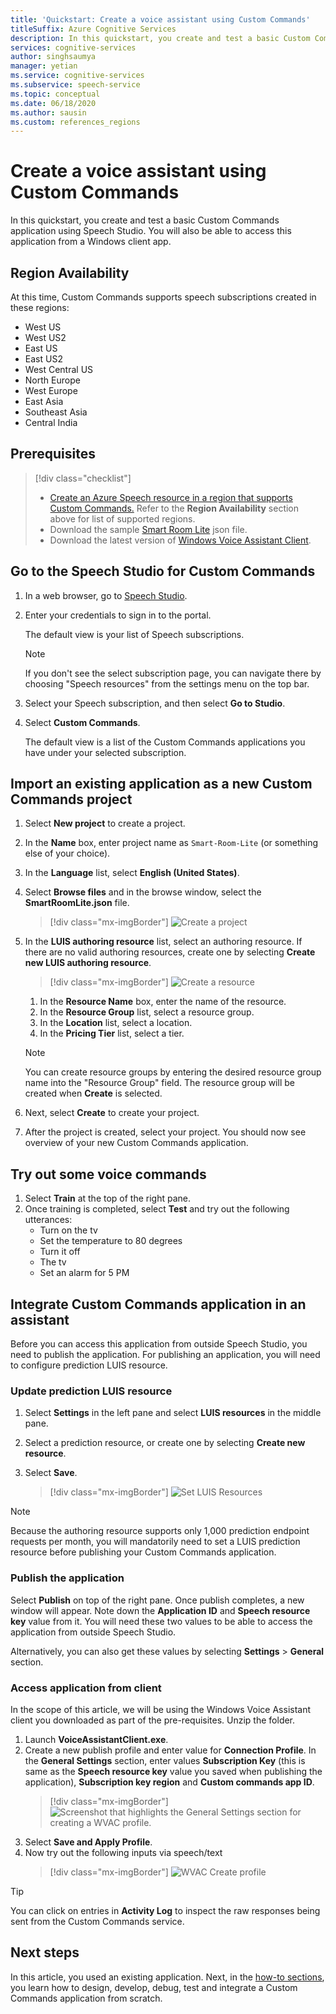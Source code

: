 ```yaml
---
title: 'Quickstart: Create a voice assistant using Custom Commands'
titleSuffix: Azure Cognitive Services
description: In this quickstart, you create and test a basic Custom Commands application using Speech Studio. 
services: cognitive-services
author: singhsaumya
manager: yetian
ms.service: cognitive-services
ms.subservice: speech-service
ms.topic: conceptual
ms.date: 06/18/2020
ms.author: sausin
ms.custom: references_regions
---
```




# Create a voice assistant using Custom Commands

In this quickstart, you create and test a basic Custom Commands application using Speech Studio. You will also be able to access this application from a Windows client app.

## Region Availability
At this time, Custom Commands supports speech subscriptions created in these regions:
* West US
* West US2
* East US
* East US2
* West Central US
* North Europe
* West Europe
* East Asia
* Southeast Asia
* Central India

## Prerequisites

> [!div class="checklist"]
> * <a href="https://ms.portal.azure.com/#create/Microsoft.CognitiveServicesSpeechServices" target="_blank">Create an Azure Speech resource in a region that supports Custom Commands.<span class="docon docon-navigate-external x-hidden-focus"></span></a> Refer to the **Region Availability** section above for list of supported regions.
> * Download the sample
[Smart Room Lite](https://aka.ms/speech/cc-quickstart) json file.
> * Download the latest version of [Windows Voice Assistant Client](https://aka.ms/speech/va-samples-wvac).

## Go to the Speech Studio for Custom Commands

1. In a web browser, go to [Speech Studio](https://speech.microsoft.com/).
1. Enter your credentials to sign in to the portal.

   The default view is your list of Speech subscriptions.
   > [!NOTE]
   > If you don't see the select subscription page, you can navigate there by choosing "Speech resources" from the settings menu on the top bar.

1. Select your Speech subscription, and then select **Go to Studio**.
1. Select **Custom Commands**.

   The default view is a list of the Custom Commands applications you have under your selected subscription.

## Import an existing application as a new Custom Commands project

1. Select **New project** to create a project.

1. In the **Name** box, enter project name as `Smart-Room-Lite` (or something else of your choice).
1. In the **Language** list, select **English (United States)**.
1. Select **Browse files** and in the browse window, select the **SmartRoomLite.json** file.

    > [!div class="mx-imgBorder"]
    > ![Create a project](media/custom-commands/import-project.png)

1.  In the **LUIS authoring resource** list, select an authoring resource. If there are no valid authoring resources,    create one by selecting  **Create new LUIS authoring resource**.

    > [!div class="mx-imgBorder"]
    > ![Create a resource](media/custom-commands/create-new-luis-resource.png)
    
    
    1. In the **Resource Name** box, enter the name of the resource.
    1. In the **Resource Group** list, select a resource group.
    1. In the **Location** list, select a location.
    1. In the **Pricing Tier** list, select a tier.
    
    
    > [!NOTE]
    > You can create resource groups by entering the desired resource group name into the "Resource Group" field. The resource group will be created when **Create** is selected.


1. Next, select **Create** to create your project.
1. After the project is created, select your project.
You should now see overview of your new Custom Commands application.

## Try out some voice commands
1. Select **Train** at the top of the right pane.
1. Once training is completed, select **Test** and try out the following utterances:
    - Turn on the tv
    - Set the temperature to 80 degrees
    - Turn it off
    - The tv
    - Set an alarm for 5 PM

## Integrate Custom Commands application in an assistant
Before you can access this application from outside Speech Studio, you need to publish the application. For publishing an application, you will need to configure prediction LUIS resource.  

### Update prediction LUIS resource


1. Select **Settings** in the left pane and select  **LUIS resources** in the middle pane.
1. Select a prediction resource, or create one by selecting **Create new resource**.
1. Select **Save**.
    
    > [!div class="mx-imgBorder"]
    > ![Set LUIS Resources](media/custom-commands/set-luis-resources.png)

> [!NOTE]
> Because the authoring resource supports only 1,000 prediction endpoint requests per month, you will mandatorily need to set a LUIS prediction resource before publishing your Custom Commands application.

### Publish the application

Select  **Publish** on top of the right pane. Once publish completes, a new window will appear. Note down the **Application ID** and **Speech resource key** value from it. You will need these two values to be able to access the application from outside Speech Studio.

Alternatively, you can also get these values by selecting **Settings** > **General** section.

### Access application from client

In the scope of this article, we will be using the Windows Voice Assistant client you downloaded as part of the pre-requisites. Unzip the folder.
1. Launch **VoiceAssistantClient.exe**.
1. Create a new publish profile and enter value for **Connection Profile**. In the **General Settings** section, enter values **Subscription Key** (this is same as the **Speech resource key** value you saved when publishing the application), **Subscription key region** and **Custom commands app ID**.
    > [!div class="mx-imgBorder"]
    > ![Screenshot that highlights the General Settings section for creating a WVAC profile.](media/custom-commands/create-profile.png)
1. Select **Save and Apply Profile**.
1. Now try out the following inputs via speech/text
    > [!div class="mx-imgBorder"]
    > ![WVAC Create profile](media/custom-commands/conversation.png)


> [!TIP]
> You can click on entries in **Activity Log** to inspect the raw responses being sent from the Custom Commands service.

## Next steps

In this article, you used an existing application. Next, in the [how-to sections](how-to-custom-commands-create-application-with-simple-commands.md), you learn how to design, develop, debug, test and integrate a Custom Commands application from scratch.
